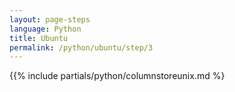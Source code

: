 ```yaml
---
layout: page-steps
language: Python
title: Ubuntu
permalink: /python/ubuntu/step/3
---
```


{{% include partials/python/columnstoreunix.md %}

